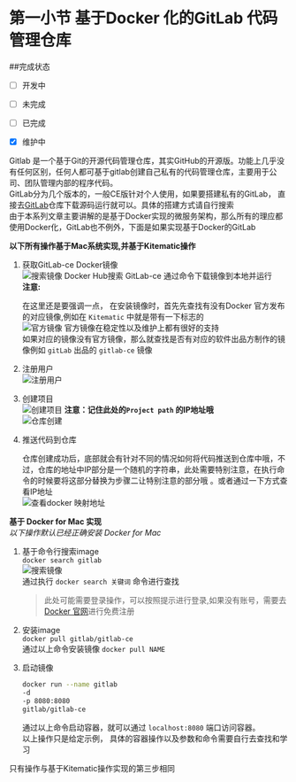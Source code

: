 # 第一小节 基于Docker 化的GitLab 代码管理仓库  

##完成状态  

- [ ] 开发中
- [ ] 未完成
- [ ] 已完成
- [x] 维护中   
  

Gitlab 是一个基于Git的开源代码管理仓库，其实GitHub的开源版。功能上几乎没有任何区别，任何人都可基于gitlab创建自己私有的代码管理仓库，主要用于公司、团队管理内部的程序代码。  
     GitLab分为几个版本的，一般CE版针对个人使用，如果要搭建私有的GitLab， 直接去[GitLab](https://github.com/gitlabhq/gitlabhq.git)仓库下载源码运行就可以。具体的搭建方式请自行搜索      
     由于本系列文章主要讲解的是基于Docker实现的微服务架构，那么所有的理应都使用Docker化，GitLab也不例外，下面是如果实现基于Docker的GitLab   
     
 
 __以下所有操作基于Mac系统实现,并基于Kitematic操作__    
 
1. 获取GitLab-ce Docker镜像    
    ![搜索镜像](http://ozjlhf9e0.bkt.clouddn.com/20171118151098030197139.png)
    Docker Hub搜索 GitLab-ce 通过命令下载镜像到本地并运行  
    __注意:__   
    
    在这里还是要强调一点， 在安装镜像时，首先先查找有没有Docker 官方发布的对应镜像,例如在 `Kitematic` 中就是带有一下标志的  
    ![官方镜像](http://ozjlhf9e0.bkt.clouddn.com/20171118151098038871137.png) 
    官方镜像在稳定性以及维护上都有很好的支持   
    如果对应的镜像没有官方镜像，那么就查找是否有对应的软件出品方制作的镜像例如 `gitLab` 出品的 `gitlab-ce` 镜像     
2.  注册用户  
    ![注册用户](http://omy43wh36.bkt.clouddn.com/Snip20171109_6.png)   

3. 创建项目  
    ![创建项目](http://omy43wh36.bkt.clouddn.com/Snip20171109_8.png)
    __注意：记住此处的`Project path` 的IP地址哦__  
    ![仓库创建](http://omy43wh36.bkt.clouddn.com/Snip20171109_5.png)
4. 推送代码到仓库    

    仓库创建成功后，底部就会有针对不同的情况如何将代码推送到仓库中哦，不过，仓库的地址中IP部分是一个随机的字符串，此处需要特别注意，在执行命令的时候要将这部分替换为步骤二让特别注意的部分哦 。或者通过一下方式查看IP地址  
    ![查看docker 映射地址](http://omy43wh36.bkt.clouddn.com/Snip20171109_7.png)
    

__基于 Docker for Mac 实现__  
_以下操作默认已经正确安装 Docker for Mac_  

1. 基于命令行搜索image  
    `docker search gitlab`  
    ![搜索镜像](http://ozjlhf9e0.bkt.clouddn.com/20171118151098120972868.png)  
    通过执行 `docker search 关键词` 命令进行查找   
    > 此处可能需要登录操作，可以按照提示进行登录,如果没有账号，需要去[Docker 官网](https://www.docker.com/)进行免费注册  

2. 安装image  
    `docker pull gitlab/gitlab-ce`  
    通过以上命令安装镜像 `docker pull NAME`  

3. 启动镜像   
    
    ```Bash  
    docker run --name gitlab                                                                       
    -d 
    -p 8080:8080 
    gitlab/gitlab-ce
    ```  
    通过以上命令启动容器，就可以通过 `localhost:8080` 端口访问容器。  
    以上操作只是给定示例， 具体的容器操作以及参数和命令需要自行去查找和学习  



只有操作与基于Kitematic操作实现的第三步相同 

    
      
       
     
